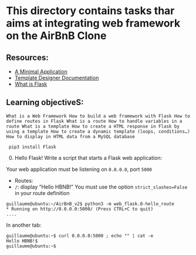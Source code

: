 # This directory contains tasks thar aims at integrating web framework on the AirBnB Clone

## Resources:
- [A Minimal Application](https://flask.palletsprojects.com/en/2.3.x/quickstart/#url-building)
- [Template Designer Documentation](https://jinja.palletsprojects.com/en/2.9.x/templates/#synopsis)
- [What is Flask](https://palletsprojects.com/p/flask/)


## Learning objectiveS:
``
What is a Web Framework
How to build a web framework with Flask
How to define routes in Flask
What is a route
How to handle variables in a route
What is a template
How to create a HTML response in Flask by using a template
How to create a dynamic template (loops, conditions…)
How to display in HTML data from a MySQL database
``


```
 pip3 install Flask
```

0. Hello Flask!
Write a script that starts a Flask web application:

Your web application must be listening on ``0.0.0.0``, port ``5000``
- Routes:
-   ``/``: display “Hello HBNB!”
You must use the option ```strict_slashes=False``` in your route definition
```
guillaume@ubuntu:~/AirBnB_v2$ python3 -m web_flask.0-hello_route
* Running on http://0.0.0.0:5000/ (Press CTRL+C to quit)
....
```
In another tab:
```
guillaume@ubuntu:~$ curl 0.0.0.0:5000 ; echo "" | cat -e
Hello HBNB!$
guillaume@ubuntu:~$
```
